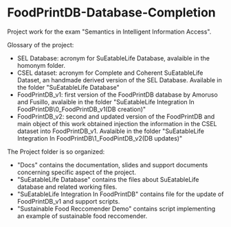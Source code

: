 # FoodPrintDB-Database-Completion
Project work for the exam "Semantics in Intelligent Information Access".

Glossary of the project:

*	SEL Database: acronym for SuEatableLife Database, avalaible in the homonym folder. 
*	CSEL dataset: acronym for Complete and Coherent SuEatableLife Dataset, an handmade derived version of the SEL Database. Available in the folder "SuEatableLife Database"
*	FoodPrintDB_v1: first version of the FoodPrintDB database by Amoruso and Fusillo, avalaible in the folder "SuEatableLife Integration In FoodPrintDB\0_FoodPrintDB_v1(DB creation)"
*	FoodPrintDB_v2: second and updated version of the FoodPrintDB and main object of this work obtained injection the information in the CSEL dataset into FoodPrintDB_v1. Avalaible in the folder "SuEatableLife Integration In FoodPrintDB\1_FoodPintDB_v2(DB updates)"

The Project folder is so organized:

*   "Docs" contains the documentation, slides and support documents concerning specific aspect of the project.
*   "SuEatableLife Database" contains the files about SuEatableLife database and related working files.
*   "SuEatableLife Integration In FoodPrintDB" contains file for the update of FoodPrintDB_v1 and support scripts.
*   "Sustainable Food Reccomender Demo" contains script implementing an example of sustainable food reccomender.
